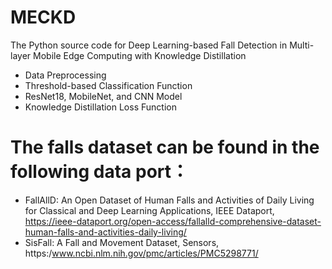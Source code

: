 # MECKD
The Python source code for Deep Learning-based Fall Detection in Multi-layer Mobile Edge Computing with Knowledge Distillation
  * Data Preprocessing
  * Threshold-based Classification Function
  * ResNet18, MobileNet, and CNN Model
  * Knowledge Distillation Loss Function

# The falls dataset can be found in the following data port：
 * FallAllD: An Open Dataset of Human Falls and Activities of Daily Living for Classical and Deep Learning Applications, IEEE Dataport, https://ieee-dataport.org/open-access/fallalld-comprehensive-dataset-human-falls-and-activities-daily-living/
 * SisFall: A Fall and Movement Dataset, Sensors, https:/www.ncbi.nlm.nih.gov/pmc/articles/PMC5298771/

